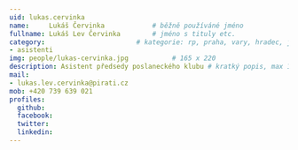 ```yaml
---
uid: lukas.cervinka
name:     Lukáš Červinka      		# běžně používáné jméno
fullname: Lukáš Lev Červinka  		# jméno s tituly etc.
category:                 		# kategorie: rp, praha, vary, hradec, jmk, senat
- asistenti
img: people/lukas-cervinka.jpg           # 165 x 220
description: Asistent předsedy poslaneckého klubu # kratký popis, max 160 znaků
mail:
- lukas.lev.cervinka@pirati.cz
mob: +420 739 639 021
profiles:
  github:
  facebook: 
  twitter:
  linkedin:
---
```



